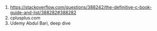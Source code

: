 1. https://stackoverflow.com/questions/388242/the-definitive-c-book-guide-and-list/388282#388282
2. cplusplus.com
3. Udemy Abdul Bari, deep dive
